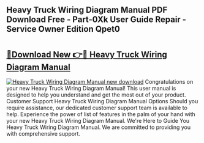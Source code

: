 ## Heavy Truck Wiring Diagram Manual PDF Download Free - Part-0Xk User Guide Repair - Service Owner Edition Qpet0

# <h2><a href="http://bc70961.oget.top/?id=Heavy+Truck+Wiring+Diagram+Manual">🔗Download New 👉🔴 Heavy Truck Wiring Diagram Manual</a></h2>

[![Heavy Truck Wiring Diagram Manual new download](https://i.imgur.com/5g1atiW.png)](http://bc70961.oget.top/?id=Heavy+Truck+Wiring+Diagram+Manual)
Congratulations on your new Heavy Truck Wiring Diagram Manual! This user manual is designed to help you understand and get the most out of your product. Customer Support Heavy Truck Wiring Diagram Manual Options Should you require assistance, our dedicated customer support team is available to help. Experience the power of list of features in the palm of your hand with your new Heavy Truck Wiring Diagram Manual. We're Here to Guide You Heavy Truck Wiring Diagram Manual. We are committed to providing you with comprehensive support.
